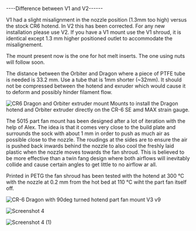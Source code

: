 ----Difference between V1 and V2------

V1 had a slight misalignment in the nozzle position (1.3mm too high) versus the stock CR6 hotend. In V2 this has been corrected. For any new installation please use V2. If you have a V1 mount use the V1 shroud, it is identical except 1.3 mm higher positioned outlet to accommodate the misalignement.

The mount present now is the one for hot melt inserts. The one using nuts will follow soon.

The distance between the Orbiter and Dragon where a piece of PTFE tube is needed is 33.2 mm. Use a tube that is 1mm shorter (~32mm). It should not be compressed between the hotend and exruder which would cause it to deform and possibly hinder filament flow.


![CR6 Dragon and Orbiter extruder mount](https://user-images.githubusercontent.com/13643644/121419234-07d54380-c96c-11eb-9982-17fe5e07eb6b.png)
Mounts to install the Dragon hotend and Orbiter extruder directly on the CR-6 SE amd MAX strain gauge.


The 5015 part fan mount has been designed after a lot of iteration with the help of Alex. The idea is that it comes very close to the build plate and surrounds the sock with about 1 mm in order to push as much air as possible close to the nozzle. The roudings at the sides are to ensure the air is pushed back inwards behind the nozzle to also cool the freshly laid plastic when the nozzle moves towards the fan shroud.
This  is believed to be more effective than a twin fang design where both airflows will inevitably collide and cause certain angles to get little to no airflow ar all.

Printed in PETG the fan shroud has been tested with the hotend at 300 °C with the nozzle at 0.2 mm from the hot bed at 110 °C wiht the part fan itself off.

![CR-6 Dragon with 90deg turned hotend part fan mount V3 v9](https://user-images.githubusercontent.com/13643644/127377857-5a43b7ab-4803-405c-8089-4774443ffe21.png)

![Screenshot 4](https://user-images.githubusercontent.com/13643644/127381267-67896e52-0e29-46da-81ee-038e5ad02986.png)

![Screenshot 4 (1)](https://user-images.githubusercontent.com/13643644/127381489-9c4ee0b0-f11e-4b86-8250-e6b4dca01d0a.png)
